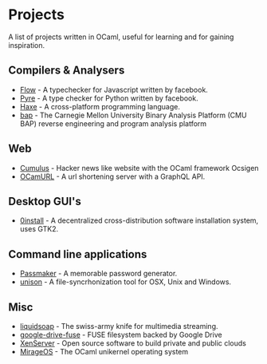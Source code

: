 # Projects

A list of projects written in OCaml, useful for learning and for gaining inspiration. 

## Compilers & Analysers

* [Flow](https://github.com/facebook/flow) - A typechecker for Javascript written by facebook.
* [Pyre](https://github.com/facebook/pyre-check) - A type checker for Python written by facebook.
* [Haxe](https://github.com/HaxeFoundation/haxe) - A cross-platform programming language.
* [bap](https://github.com/BinaryAnalysisPlatform/bap) - The Carnegie Mellon University Binary Analysis Platform (CMU BAP) 
reverse engineering and program analysis platform 

## Web 

* [Cumulus](https://github.com/Cumulus/Cumulus) - Hacker news like website with the OCaml framework Ocsigen
* [OCamURL](https://github.com/RightThisMinute/OCamURL-server) - A url shortening server with a GraphQL API.

## Desktop GUI's

* [0install](https://github.com/0install/0install) - A decentralized cross-distribution software installation system,
uses GTK2.

## Command line applications

* [Passmaker](https://github.com/darioteixeira/passmaker) - A memorable password generator.
* [unison](https://github.com/bcpierce00/unison) - A file-syncrhonization tool for OSX, Unix and Windows.

## Misc

* [liquidsoap](https://github.com/savonet/liquidsoap) - The swiss-army knife for multimedia streaming.
* [google-drive-fuse](https://github.com/astrada/google-drive-ocamlfuse) - FUSE filesystem backed by Google Drive
* [XenServer](https://github.com/xapi-project/) - Open source software to build private and public clouds
* [MirageOS](https://github.com/mirage/) - The OCaml unikernel operating system
